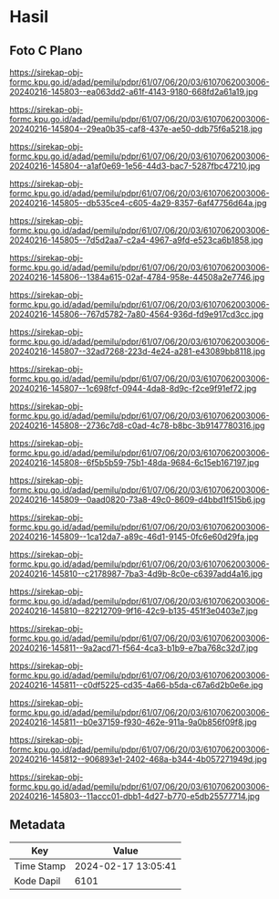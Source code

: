 # Hasil

## Foto C Plano

https://sirekap-obj-formc.kpu.go.id/adad/pemilu/pdpr/61/07/06/20/03/6107062003006-20240216-145803--ea063dd2-a61f-4143-9180-668fd2a61a19.jpg

https://sirekap-obj-formc.kpu.go.id/adad/pemilu/pdpr/61/07/06/20/03/6107062003006-20240216-145804--29ea0b35-caf8-437e-ae50-ddb75f6a5218.jpg

https://sirekap-obj-formc.kpu.go.id/adad/pemilu/pdpr/61/07/06/20/03/6107062003006-20240216-145804--a1af0e69-1e56-44d3-bac7-5287fbc47210.jpg

https://sirekap-obj-formc.kpu.go.id/adad/pemilu/pdpr/61/07/06/20/03/6107062003006-20240216-145805--db535ce4-c605-4a29-8357-6af47756d64a.jpg

https://sirekap-obj-formc.kpu.go.id/adad/pemilu/pdpr/61/07/06/20/03/6107062003006-20240216-145805--7d5d2aa7-c2a4-4967-a9fd-e523ca6b1858.jpg

https://sirekap-obj-formc.kpu.go.id/adad/pemilu/pdpr/61/07/06/20/03/6107062003006-20240216-145806--1384a615-02af-4784-958e-44508a2e7746.jpg

https://sirekap-obj-formc.kpu.go.id/adad/pemilu/pdpr/61/07/06/20/03/6107062003006-20240216-145806--767d5782-7a80-4564-936d-fd9e917cd3cc.jpg

https://sirekap-obj-formc.kpu.go.id/adad/pemilu/pdpr/61/07/06/20/03/6107062003006-20240216-145807--32ad7268-223d-4e24-a281-e43089bb8118.jpg

https://sirekap-obj-formc.kpu.go.id/adad/pemilu/pdpr/61/07/06/20/03/6107062003006-20240216-145807--1c698fcf-0944-4da8-8d9c-f2ce9f91ef72.jpg

https://sirekap-obj-formc.kpu.go.id/adad/pemilu/pdpr/61/07/06/20/03/6107062003006-20240216-145808--2736c7d8-c0ad-4c78-b8bc-3b9147780316.jpg

https://sirekap-obj-formc.kpu.go.id/adad/pemilu/pdpr/61/07/06/20/03/6107062003006-20240216-145808--6f5b5b59-75b1-48da-9684-6c15eb167197.jpg

https://sirekap-obj-formc.kpu.go.id/adad/pemilu/pdpr/61/07/06/20/03/6107062003006-20240216-145809--0aad0820-73a8-49c0-8609-d4bbd1f515b6.jpg

https://sirekap-obj-formc.kpu.go.id/adad/pemilu/pdpr/61/07/06/20/03/6107062003006-20240216-145809--1ca12da7-a89c-46d1-9145-0fc6e60d29fa.jpg

https://sirekap-obj-formc.kpu.go.id/adad/pemilu/pdpr/61/07/06/20/03/6107062003006-20240216-145810--c2178987-7ba3-4d9b-8c0e-c6397add4a16.jpg

https://sirekap-obj-formc.kpu.go.id/adad/pemilu/pdpr/61/07/06/20/03/6107062003006-20240216-145810--82212709-9f16-42c9-b135-451f3e0403e7.jpg

https://sirekap-obj-formc.kpu.go.id/adad/pemilu/pdpr/61/07/06/20/03/6107062003006-20240216-145811--9a2acd71-f564-4ca3-b1b9-e7ba768c32d7.jpg

https://sirekap-obj-formc.kpu.go.id/adad/pemilu/pdpr/61/07/06/20/03/6107062003006-20240216-145811--c0df5225-cd35-4a66-b5da-c67a6d2b0e6e.jpg

https://sirekap-obj-formc.kpu.go.id/adad/pemilu/pdpr/61/07/06/20/03/6107062003006-20240216-145811--b0e37159-f930-462e-911a-9a0b856f09f8.jpg

https://sirekap-obj-formc.kpu.go.id/adad/pemilu/pdpr/61/07/06/20/03/6107062003006-20240216-145812--906893e1-2402-468a-b344-4b057271949d.jpg

https://sirekap-obj-formc.kpu.go.id/adad/pemilu/pdpr/61/07/06/20/03/6107062003006-20240216-145803--11accc01-dbb1-4d27-b770-e5db25577714.jpg


## Metadata

| Key        | Value               |
| ---------- | ------------------- |
| Time Stamp | 2024-02-17 13:05:41 |
| Kode Dapil | 6101                |



